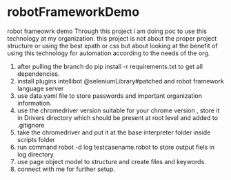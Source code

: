 # robotFrameworkDemo
robot frameowrk demo 
Through this project i am doing poc to use this technology at my organization.
this project is not about the proper project structure or using the best xpath or css but about looking at the benefit of using this technology for automation according to the needs of the org.

1. after pulling the branch do pip install -r requirements.txt to get all dependencies.
2. install plugins intellibot @seleniumLibrary#patched and robot framework language server
3. use data.yaml file to store passwords and important organization information.
4. use the chromedriver version suitable for your chrome version , store it in Drivers directory which should be present at root level and added to .gitignore
5. take the chromedriver and put it at the base interpreter folder inside scripts folder
6. run command robot -d log testcasename.robot to store output fiels in log directory
7. use page object model to structure and create files and keywords.
8. connect with me for further setup.

